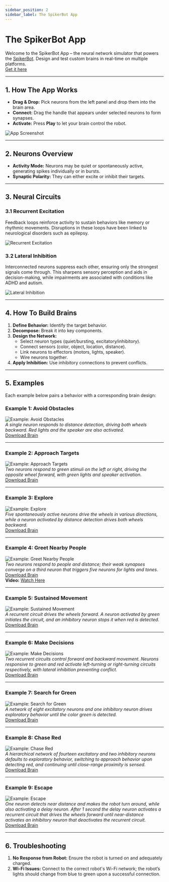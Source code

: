 ```yaml
---
sidebar_position: 2
sidebar_label: The SpikerBot App
---
```


# The SpikerBot App

Welcome to the SpikerBot App – the neural network simulator that powers the [SpikerBot](https://docs.backyardbrains.com/Neuroengineering/Pre-Release/SpikerBot/). Design and test custom brains in real-time on multiple platforms.  
[Get it here](https://robot.backyardbrains.com)

---

## 1. How The App Works

- **Drag & Drop:** Pick neurons from the left panel and drop them into the brain area.
- **Connect:** Drag the handle that appears under selected neurons to form synapses.
- **Activate:** Press **Play** to let your brain control the robot.

![App Screenshot](screenshot1.png)

---

## 2. Neurons Overview

- **Activity Mode:** Neurons may be quiet or spontaneously active, generating spikes individually or in bursts.
- **Synaptic Polarity:** They can either excite or inhibit their targets.

---

## 3. Neural Circuits

### 3.1 Recurrent Excitation

Feedback loops reinforce activity to sustain behaviors like memory or rhythmic movements. Disruptions in these loops have been linked to neurological disorders such as epilepsy.

![Recurrent Excitation](circuit1.png)

### 3.2 Lateral Inhibition

Interconnected neurons suppress each other, ensuring only the strongest signals come through. This sharpens sensory perception and aids in decision-making, while impairments are associated with conditions like ADHD and autism.

![Lateral Inhibition](circuit2.png)

---

## 4. How To Build Brains

1. **Define Behavior:** Identify the target behavior.
2. **Decompose:** Break it into key components.
3. **Design the Network:**
   - Select neuron types (quiet/bursting, excitatory/inhibitory).
   - Connect sensors (color, object, location, distance).
   - Link neurons to effectors (motors, lights, speaker).
   - Wire neurons together.
4. **Apply Inhibition:** Use inhibitory connections to prevent conflicts.

---

## 5. Examples

Each example below pairs a behavior with a corresponding brain design:

### Example 1: Avoid Obstacles
![Example: Avoid Obstacles](brain1.png)  
*A single neuron responds to distance detection, driving both wheels backward. Red lights and the speaker are also activated.*  
[Download Brain](./AvoidObstacles@@@@@@1741355891776312.zip)

---

### Example 2: Approach Targets
![Example: Approach Targets](brain2.png)  
*Two neurons respond to green stimuli on the left or right, driving the opposite wheel forward, with green lights and speaker activation.*  
[Download Brain](./ApproachGreen@@@@@@1741374496739371.zip)

---

### Example 3: Explore
![Example: Explore](brain3.png)  
*Five spontaneously active neurons drive the wheels in various directions, while a neuron activated by distance detection drives both wheels backward.*  
[Download Brain](./ExploExplore@@@@@@1741374617065859.zip)

---

### Example 4: Greet Nearby People
![Example: Greet Nearby People](brain4.png)  
*Two neurons respond to people and distance; their weak synapses converge on a third neuron that triggers five neurons for lights and tones.*  
[Download Brain](./GreetNearbyPeople@@@@@@1741374676649059.zip)  
**Video:** [Watch Here](https://youtu.be/RObP80CZoho)

---

### Example 5: Sustained Movement
![Example: Sustained Movement](brain5.png)  
*A recurrent circuit drives the wheels forward. A neuron activated by green initiates the circuit, and an inhibitory neuron stops it when red is detected.*  
[Download Brain](./SustainedMovement@@@@@@1741357186235744.zip)

---

### Example 6: Make Decisions
![Example: Make Decisions](brain6.png)  
*Two recurrent circuits control forward and backward movement. Neurons responsive to green and red activate left-turning or right-turning circuits respectively, with lateral inhibition preventing conflict.*  
[Download Brain](./MakeDecisions@@@@@@1741357550554323.zip)

---

### Example 7: Search for Green
![Example: Search for Green](brain7.png)  
*A network of eight excitatory neurons and one inhibitory neuron drives exploratory behavior until the color green is detected.*  
[Download Brain](./SearchForGreen@@@@@@1741374814353702.zip)

---

### Example 8: Chase Red
![Example: Chase Red](brain8.png)  
*A hierarchical network of fourteen excitatory and two inhibitory neurons defaults to exploratory behavior, switching to approach behavior upon detecting red, and continuing until close-range proximity is sensed.*  
[Download Brain](./ChaseRed@@@@@@1741361409563828.zip)

---

### Example 9: Escape
![Example: Escape](brain10.png)  
*One neuron detects near distance and makes the robot turn around, while also activating a delay neuron. After 1 second the delay neuron activates a recurrent circuit that drives the wheels forward until near-distance activates an inhibitory neuron that deactivates the recurrent circuit.*  
[Download Brain](./Escape@@@@@@1742227473693283.zip)

---

## 6. Troubleshooting

1. **No Response from Robot:** Ensure the robot is turned on and adequately charged.
2. **Wi-Fi Issues:** Connect to the correct robot's Wi-Fi network; the robot’s lights should change from blue to green upon a successful connection.

